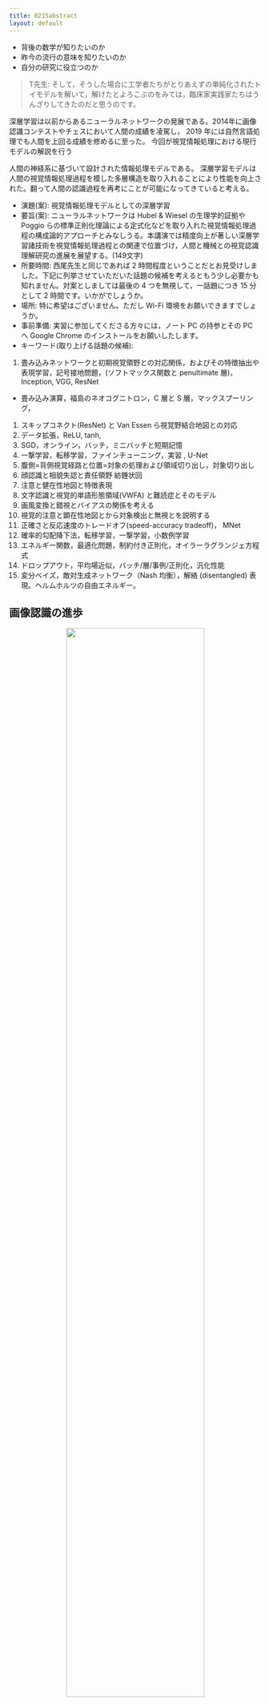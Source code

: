 ```yaml
---
title: 0215abstract
layout: default
---
```


- 背後の数学が知りたいのか
- 昨今の流行の意味を知りたいのか
- 自分の研究に役立つのか


> T先生: そして，そうした場合に工学者たちがとりあえずの単純化されたトイモデルを解いて，解けたとよろこぶのをみては，臨床家実践家たちはうんざりしてきたのだと思うのです。

深層学習は以前からあるニューラルネットワークの発展である。2014年に画像認識コンテストやチェスにおいて人間の成績を凌駕し，
2019 年には自然言語処理でも人間を上回る成績を修めるに至った。
今回が視覚情報処理における現行モデルの解説を行う

人間の神経系に基づいて設計された情報処理モデルである。
深層学習モデルは人間の視覚情報処理過程を模した多層構造を取り入れることにより性能を向上された。翻って人間の認識過程を再考にことが可能になってきていると考える。

- 演題(案): 視覚情報処理モデルとしての深層学習
- 要旨(案): ニューラルネットワークは Hubel & Wiesel の生理学的証拠や Poggio らの標準正則化理論による定式化などを取り入れた視覚情報処理過程の構成論的アプローチとみなしうる。本講演では精度向上が著しい深層学習諸技術を視覚情報処理過程との関連で位置づけ，人間と機械との視覚認識理解研究の進展を展望する。(149文字)
- 所要時間: 西尾先生と同じであれば 2 時間程度ということだとお見受けしました。下記に列挙させていただいた話題の候補を考えるともう少し必要かも知れません。対案としましては最後の 4 つを無視して，一話題につき 15 分として 2 時間です。いかがでしょうか。
- 場所: 特に希望はございません。ただし Wi-Fi 環境をお願いできますでしょうか。
- 事前準備: 実習に参加してくださる方々には，ノート PC の持参とその PC へ Google Chrome のインストールをお願いしたします。
- キーワード(取り上げる話題の候補): 

1. 畳み込みネットワークと初期視覚領野との対応関係，およびその特徴抽出や表現学習，記号接地問題，(ソフトマックス関数と penultimate 層)，Inception, VGG, ResNet
  - 畳み込み演算，福島のネオコグニトロン，C 層と S 層，マックスプーリング，
1. スキップコネクト(ResNet) と Van Essen ら視覚野結合地図との対応
1. データ拡張，ReLU, tanh, 
1. SGD，オンライン，バッチ，ミニバッチと短期記憶
1. 一撃学習，転移学習，ファインチューニング，実習 , U-Net
1. 腹側=背側視覚経路と位置=対象の処理および領域切り出し，対象切り出し
1. 顔認識と相貌失認と責任領野 紡錘状回
1. 注意と健在性地図と特徴表現
1. 文字認識と視覚的単語形態領域(VWFA) と難読症とそのモデル
1. 画風変換と錯視とバイアスの関係を考える
1. 視覚的注意と顕在性地図とから対象検出と無視とを説明する
1. 正確さと反応速度のトレードオフ(speed-accuracy tradeoff)， MNet
1. 確率的勾配降下法，転移学習，一撃学習，小数例学習
1. エネルギー関数，最適化問題，制約付き正則化，オイラーラグランジェ方程式
1. ドロップアウト，平均場近似，バッチ/層/事例/正則化，汎化性能
1. 変分ベイズ，敵対生成ネットワーク（Nash 均衡），解絡 (disentangled) 表現。ヘルムホルツの自由エネルギー。


## 画像認識の進歩

<div align="center">
<img src="https://komazawa-deep-learning.github.io/assets/imagenet_result2017.png" style="width:74%"><br/>
</div>

<div align="center">
<img src="https://komazawa-deep-learning.github.io/assets/2012AlexNet_Result.svg" style="width:74%"><br/>
</div>

<div align="center">
<img src="https://komazawa-deep-learning.github.io/assets/2012AlexNet_2.svg" style="width:94%"><br/>
</div>

背景には，エコシステムの充実がある

1. OS の 64 ビット化
2. GPU 利用
2. GitHub
3. arXiv
4. SNS, stackoverflow, Facebook, 
5. Python Framework


## 標準正則化理論

[@Poggio1985,@1995GirosiPoggio,@1999Riesenhuber_Poggio,@2005Serre_Poggio] と正則化L1, L2, L0, ElasticNet

[@1999Riesenhuber_Poggio] は MAX


<div align="center">
<img src="https://ShinAsakawa.github.io/assets/1999Riesenhuber_Poggio_fig2.svg" style="width:49%"><br/>
<img src="https://ShinAsakawa.github.io/assets/1999Riesenhuber_Poggio_fig3.svg" style="width:94%"><br/>
</div>

# Eco system
- AMT 
- ArXiv (Aritcle repository)
- GitHub (Source code repository)
- Colabratory
- Kaggle (Competition)
- Linux (Open Source Software)
- Medium (blog)
- Python, R (Free software packages)
- PyTorch, TensorFlow, Keras
- Reddit, stackoverflow, stackexchange (SNSs)


<div align="center">
<img src="https://komazawa-deep-learning.github.io/assets/2019-03-03github_stars0.png" style="width:84%"><br/>
GitHub でも星の数の推移<br/>
<img src="https://komazawa-deep-learning.github.io/assets/2019-03-03github_stars.png" style="width:84%"><br/>
同期間の TensorFlow を除いた場合の星の数
</div>

上記の図から，[TensorFlow](https://www.tensorflow.org/), [Keras](https://keras.io/), [PyTorch](https://pytorch.org/) が人気であることが分かる。
Keras は TensorFlow 2.0 に統合されるので，実質は TensorFlow と PyTorch になる。TensorFlow は商業ユーザが多い。一方 Pytorch は研究ベースである。
実際 [arXiv](https://arxiv.org/) で発表される深層学習関係の論文に付属するソースコードはほぼ PyTorch となっている。
加えて State of the arts のスコアボードサイト https://paperswithcode.com/sota を観ると，提供されるソースコードは PyTorch が主流である。
したがって，今後の研究ベースで取り組む際には PyTorch を第一選択肢と考えた方が良いと思われる。

とは言え Keras は簡単に操作できる利点が指摘できる。したがって 教育用には keras，ビジネス用途では TensorFlow, 研究用途では PyTorch という棲み分けが発生していると考えられる。
実際，

```R
install.packages("nnet") # nnet のインストール
library("nnet")          # nnet 使用宣言
```

のような簡単な R の使い方と ほぼ 同じような感覚で keras は使用可能である。[Rstudio](https://rstudio.com/) と同じような感覚で
ブラウザ上で python を動作させる開発環境 jupyter notebook がある。この jupyter notebook をクラウド上で実行する環境を
[colaboratory](https://colab.research.google.com/notebooks/welcome.ipynb?hl=en), ここでは省略して Colab と呼ぶことにする。
もしくはアイコンを用いて <img src="https://komazawa-deep-learning.github.io/assets/colab_icon.png" style="width:10%"> と表現することとする。


```python
!pip install keras  # keras のインストール
import keras        # keras 使用宣言
```

深層学習が流行した一因として，これらのフレームワークの普及が挙げられます。これらのフレームワークはすべて自動微分が実装されているので，面倒な微分作業をする必要がありません。


## PyTorch

- Imperative  (vs Functional) Programmming
- Dynamic Graph (like Chainer), `Define by Run`

## オイラー=ラグランジェ方程式と正則化項

Original: <https://ja.wikipedia.org/wiki/%E3%82%AA%E3%82%A4%E3%83%A9%E3%83%BC%EF%BC%9D%E3%83%A9%E3%82%B0%E3%83%A9%E3%83%B3%E3%82%B8%E3%83%A5%E6%96%B9%E7%A8%8B%E5%BC%8F>

3次元デカルト座標 $\boldsymbol{x}=(x,y,z)$ の場合を考える。このとき時間微分 $\dot{\boldsymbol{x}}=\boldsymbol{v}=(v_x,v_y,v_z)$ は速度である。また ポテンシャルは速度には依らないものとする。
ラグランジアン $L$ は『$\text{運動エネルギー} - \text{ポテンシャル}$』の形をしており
$$
L({\boldsymbol{x}},{\boldsymbol{v}},t)=\frac{m}{2}
({v_{x}}^{2}+{v_{y}}^{2}+{v_{z}}^{2})-V(\boldsymbol{x})
$$
である。

このとき，ラグランジュの運動方程式は
$$
m{\dot{\boldsymbol{v}}} = -\nabla V({\boldsymbol{x}})
$$
となり ニュートンの運動方程式に一致する。

ニュートン力学においては 関数 $u_{i}$ は一般化座標 $q_{i}$ であり，その変数は時間 $t$ である。一般化座標の次元 $f$ を系の（力学的な）自由度という。
関数 $F$ はラグランジアン $L$ がその役割を果たす。 オイラー＝ラグランジュ方程式は

$$
\frac{\partial L}{\partial q_{i}}(q(t),{\dot{q}}(t),t) - {\frac{d}{dt}}\left({\frac{\partial L}{\partial {\dot{q}}_{i}}} (q(t),{\dot{q}}(t),t)\right) = 0
$$

となる。なお、ドットは時間による微分を表す。この式を特に **ラグランジュの運動方程式** と呼ぶこともある。
**一般化運動量** は

$$
p_{i}\left(q(t),{\dot{q}}(t),t\right) = \frac{\partial L}{\partial\dot{q}_i}\left(q(t),\dot{q}(t),t\right)
$$
で定義され、これを使うとオイラー＝ラグランジュ方程式は

$$
\dot{p}_{i}=
\frac{\partial L}{\partial q_{i}}\left(q(t),{\dot {q}}(t),t\right)
$$
と書き換えられる。上式右辺を一般化力と呼ぶ事にすると，上述の方程式は「$\text{一般化運動量の微分}=\text{一般化力}$」を意味する。

ニュートン方程式は「運動量の微分＝力」であったので、オイラー＝ラグランジュ方程式はニュートン方程式を一般化座標に拡張したものであるとみなす事ができる。

## Poggio の標準正則化理論

<div aling="center">
<!--	<img src="assets/1985Poggio_1.svg" style="width:49%">-->
	<img src="https://komazawa-deep-learning.github.io/assets/1985Poggio_2.svg" style="width:49%">
	<img src="https://komazawa-deep-learning.github.io/assets/1985Poggio_3.svg" style="width:49%">
<!--
 	<img src="assets/1985Poggio_3math.svg" style="width:49%">
	<img src="assets/1985Poggio_Fig2nocaps.svg" style="width:49%">
 -->
</div>

機械学習の文脈では，重み崩壊 weight decay などと呼ばれてきたが，標準正則化理論とオイラー=ラグランジェ方程式との関係で言うと見通しが良い。
オイラー=ラグランジェ方程式はラグランジェの未定乗数法により変分法，条件付き最適化，になるので，物理学，経済学，などへの応用も盛んである。

重み減衰[@1991Krogh_weight_decay] については，古典的なニューラルネットワークで研究されてきており，From <https://machinelearningmastery.com/how-to-reduce-overfitting-in-deep-learning-with-weight-regularization/>


The classic text on Multilayer Perceptrons “Neural Smithing: Supervised Learning in Feedforward Artificial Neural Networks” provides a worked example demonstrating the impact of weight decay by first training a model without any regularization, then steadily increasing the penalty. They demonstrate graphically that weight decay has the effect of improving the resulting decision function.

> net was trained […] with weight decay increasing from 0 to 1E-5 at 1200 epochs, to 1E-4 at 2500 epochs, and to 1E-3 at 400 epochs. […] The surface is smoother and transitions are more gradual
— Page 270, Neural Smithing: Supervised Learning in Feedforward Artificial Neural Networks, 1999.

This is an interesting procedure that may be worth investigating. The authors also comment on the difficulty of predicting the effect of weight decay on a problem.

> … it is difficult to predict ahead of time what value is needed to achieve desired results. The value of 0.001 was chosen arbitrarily because it is a typically cited round number
— Page 270, Neural Smithing: Supervised Learning in Feedforward Artificial Neural Networks, 1999.

## 腹側経路と背側経路

<div aling="center">
	<img src="https://ShinAsakawa.github.io/assets/2015Redmo_YOLO_fig2.svg" style="width:74%"><br/>
	<img src="https://ShinAsakawa.github.io/assets/2016Liu_SSD-fig2.svg" style="width:74%"><br/>
</div>

<div align="center">
<img src="https://ShinAsakawa.github.io/assets/1987Livingstone_Hubel_tab2.svg" style="width:74%">
</div>